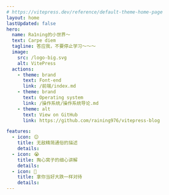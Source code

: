 ```yaml
---
# https://vitepress.dev/reference/default-theme-home-page
layout: home
lastUpdated: false
hero:
  name: Ra1ning的小世界～
  text: Carpe diem
  tagline: 答应我，不要停止学习～～～
  image:
    src: /logo-big.svg
    alt: VitePress
  actions:
    - theme: brand
      text: Font-end
      link: /前端/index.md
    - theme: brand
      text: Operating system
      link: /操作系统/操作系统导论.md
    - theme: alt
      text: View on GitHub
      link: https://github.com/raining976/vitepress-blog

features:
  - icon: 😊
    title: 无敌精简通俗的描述
    details: 
  - icon: 😭
    title: 掏心窝子的细心讲解
    details: 
  - icon: 🧎
    title: 拿你当好大跌一样对待
    details: 
---
```





